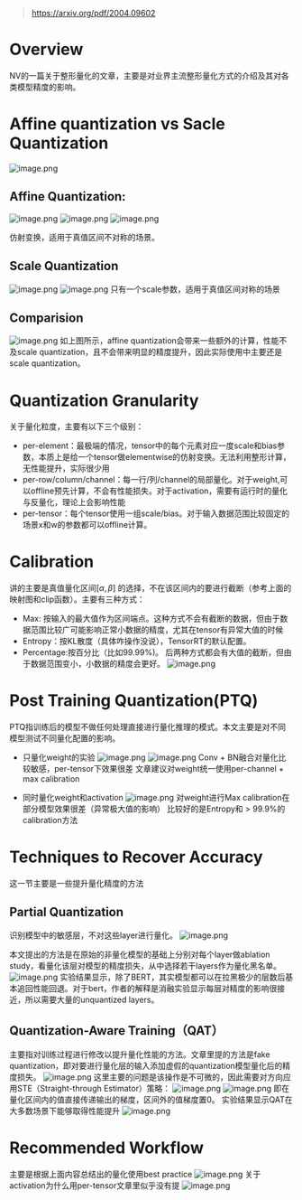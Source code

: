 > https://arxiv.org/pdf/2004.09602

# Overview
NV的一篇关于整形量化的文章，主要是对业界主流整形量化方式的介绍及其对各类模型精度的影响。
# Affine quantization vs Sacle Quantization
![image.png](https://raw.githubusercontent.com/lj970926/image-hosting/master/images/20250407105415.png)
## Affine Quantization:
![image.png](https://raw.githubusercontent.com/lj970926/image-hosting/master/images/20250407105514.png)
![image.png](https://raw.githubusercontent.com/lj970926/image-hosting/master/images/20250407105531.png)
![image.png](https://raw.githubusercontent.com/lj970926/image-hosting/master/images/20250407105718.png)

仿射变换，适用于真值区间不对称的场景。
## Scale Quantization
![image.png](https://raw.githubusercontent.com/lj970926/image-hosting/master/images/20250407105735.png)
![image.png](https://raw.githubusercontent.com/lj970926/image-hosting/master/images/20250407105749.png)
只有一个scale参数，适用于真值区间对称的场景
## Comparision
![image.png](https://raw.githubusercontent.com/lj970926/image-hosting/master/images/20250407115839.png)
如上图所示，affine quantization会带来一些额外的计算，性能不及scale quantization，且不会带来明显的精度提升，因此实际使用中主要还是scale quantization。

# Quantization Granularity
关于量化粒度，主要有以下三个级别：
* per-element：最极端的情况，tensor中的每个元素对应一度scale和bias参数，本质上是给一个tensor做elementwise的仿射变换。无法利用整形计算，无性能提升，实际很少用
* per-row/column/channel：每一行/列/channel的局部量化。对于weight,可以offline预先计算，不会有性能损失。对于activation，需要有运行时的量化与反量化，理论上会影响性能
* per-tensor：每个tensor使用一组scale/bias。对于输入数据范围比较固定的场景x和w的参数都可以offline计算。
# Calibration
讲的主要是真值量化区间$[\alpha, \beta]$ 的选择，不在该区间内的要进行截断（参考上面的映射图和clip函数）。主要有三种方式：
* Max: 按输入的最大值作为区间端点。这种方式不会有截断的数据，但由于数据范围比较广可能影响正常小数据的精度，尤其在tensor有异常大值的时候
* Entropy：按KL散度（具体咋操作没说），TensorRT的默认配置。
* Percentage:按百分比（比如99.99%)。
后两种方式都会有大值的截断，但由于数据范围变小，小数据的精度会更好。
![image.png](https://raw.githubusercontent.com/lj970926/image-hosting/master/images/20250407142326.png)

# Post Training Quantization(PTQ)

 PTQ指训练后的模型不做任何处理直接进行量化推理的模式。本文主要是对不同模型测试不同量化配置的影响。
 * 只量化weight的实验
 ![image.png](https://raw.githubusercontent.com/lj970926/image-hosting/master/images/20250407170230.png)
![image.png](https://raw.githubusercontent.com/lj970926/image-hosting/master/images/20250407170351.png)
	Conv + BN融合对量化比较敏感，per-tensor下效果很差
	文章建议对weight统一使用per-channel + max calibration

* 同时量化weight和activation
![image.png](https://raw.githubusercontent.com/lj970926/image-hosting/master/images/20250407170613.png)
	对weight进行Max calibration在部分模型效果很差（异常极大值的影响）
	比较好的是Entropy和 > 99.9%的calibration方法
# Techniques to Recover Accuracy
这一节主要是一些提升量化精度的方法
## Partial Quantization
识别模型中的敏感层，不对这些layer进行量化。
![image.png](https://raw.githubusercontent.com/lj970926/image-hosting/master/images/20250407173913.png)

本文提出的方法是在原始的非量化模型的基础上分别对每个layer做ablation study，看量化该层对模型的精度损失，从中选择若干layers作为量化黑名单。
![image.png](https://raw.githubusercontent.com/lj970926/image-hosting/master/images/20250407174041.png)
实验结果显示，除了BERT，其实模型都可以在拉黑极少的层数后基本追回性能回退。对于bert，作者的解释是消融实验显示每层对精度的影响很接近，所以需要大量的unquantized layers。
## Quantization-Aware Training（QAT）
主要指对训练过程进行修改以提升量化性能的方法。文章里提的方法是fake quantization，即对要进行量化层的输入添加虚假的quantization模型量化后的精度损失。
![image.png](https://raw.githubusercontent.com/lj970926/image-hosting/master/images/20250407181755.png)
这里主要的问题是该操作是不可微的，因此需要对方向应用STE（Straight-through Estimator）策略：
![image.png](https://raw.githubusercontent.com/lj970926/image-hosting/master/images/20250407181922.png)
![image.png](https://raw.githubusercontent.com/lj970926/image-hosting/master/images/20250407181947.png)
即在量化区间内的值直接传递输出的梯度，区间外的值梯度置0。
实验结果显示QAT在大多数场景下能够取得性能提升
![image.png](https://raw.githubusercontent.com/lj970926/image-hosting/master/images/20250407182114.png)
# Recommended Workflow
主要是根据上面内容总结出的量化使用best practice
![image.png](https://raw.githubusercontent.com/lj970926/image-hosting/master/images/20250407194502.png)
关于activation为什么用per-tensor文章里似乎没有提
![image.png](https://raw.githubusercontent.com/lj970926/image-hosting/master/images/20250407194547.png)
